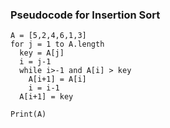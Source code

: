 ### Pseudocode for Insertion Sort

```
A = [5,2,4,6,1,3]
for j = 1 to A.length
  key = A[j]
  i = j-1
  while i>-1 and A[i] > key
    A[i+1] = A[i]
    i = i-1
  A[i+1] = key

Print(A)
```
